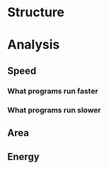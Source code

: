 # Structure

# Analysis

## Speed
### What programs run faster

### What programs run slower

## Area

## Energy
